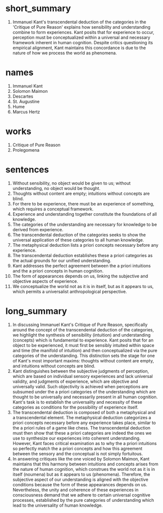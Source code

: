 # short_summary
1. Immanuel Kant's transcendental deduction of the categories in the 'Critique of Pure Reason' explains how sensibility and understanding combine to form experiences. Kant posits that for experience to occur, perception must be conceptualized within a universal and necessary framework inherent in human cognition. Despite critics questioning its empirical alignment, Kant maintains this concordance is due to the nature of how we process the world as phenomena.

# names
1. Immanuel Kant
2. Solomon Maimon
3. Descartes
4. St. Augustine
5. Hume
6. Marcus Hertz

# works
1. Critique of Pure Reason
2. Prolegomena

# sentences
1. Without sensibility, no object would be given to us; without understanding, no object would be thought.
2. Thoughts without content are empty; intuitions without concepts are blind.
3. For there to be experience, there must be an experience of something, which requires a conceptual framework.
4. Experience and understanding together constitute the foundations of all knowledge.
5. The categories of the understanding are necessary for knowledge to be derived from experience.
6. The transcendental deduction of the categories seeks to show the universal application of these categories to all human knowledge.
7. The metaphysical deduction lists a priori concepts necessary before any experience.
8. The transcendental deduction establishes these a priori categories as the actual grounds for our unified understanding.
9. Kant addresses the perfect agreement between the a priori intuitions and the a priori concepts in human cognition.
10. The form of appearances depends on us, linking the subjective and objective aspects of experience.
11. We conceptualize the world not as it is in itself, but as it appears to us, which permits a universalist anthropological perspective.

# long_summary
1. In discussing Immanuel Kant's Critique of Pure Reason, specifically around the concept of the transcendental deduction of the categories, we highlight the synthesis of sensibility (intuition) and understanding (concepts) which is fundamental to experience. Kant posits that for an object to be experienced, it must first be sensibly intuited within space and time (the manifold of intuition) and then conceptualized via the pure categories of the understanding. This distinction sets the stage for one of Kant's most important maxims: thoughts without content are empty, and intuitions without concepts are blind.
2. Kant distinguishes between the subjective judgments of perception, which are based on individual sensory experiences and lack universal validity, and judgments of experience, which are objective and universally valid. Such objectivity is achieved when perceptions are subsumed under the a priori categories of the understanding which are thought to be universally and necessarily present in all human cognition. Kant's task is to establish the universality and necessity of these categories as conditions for the possibility of experience itself.
3. The transcendental deduction is composed of both a metaphysical and a transcendental element. The metaphysical deduction categorizes a priori concepts necessary before any experience takes place, similar to the a priori rules of a game like chess. The transcendental deduction must then show that these a priori categories are indeed the ones we use to synthesize our experiences into coherent understanding. However, Kant faces critical examination as to why the a priori intuitions so perfectly match the a priori concepts and how this agreement between the sensory and the conceptual is not simply fortuitous.
4. In answering critiques like the one voiced by Solomon Maimon, Kant maintains that this harmony between intuitions and concepts arises from the nature of human cognition, which construes the world not as it is in itself (noumena) but as it appears to us (phenomena). Therefore, the subjective aspect of our understanding is aligned with the objective conditions because the form of these appearances depends on us. Nevertheless, the unity and coherence of these experiences in consciousness demand that we adhere to certain universal cognitive processes, established by the pure categories of understanding which lead to the universality of human knowledge.